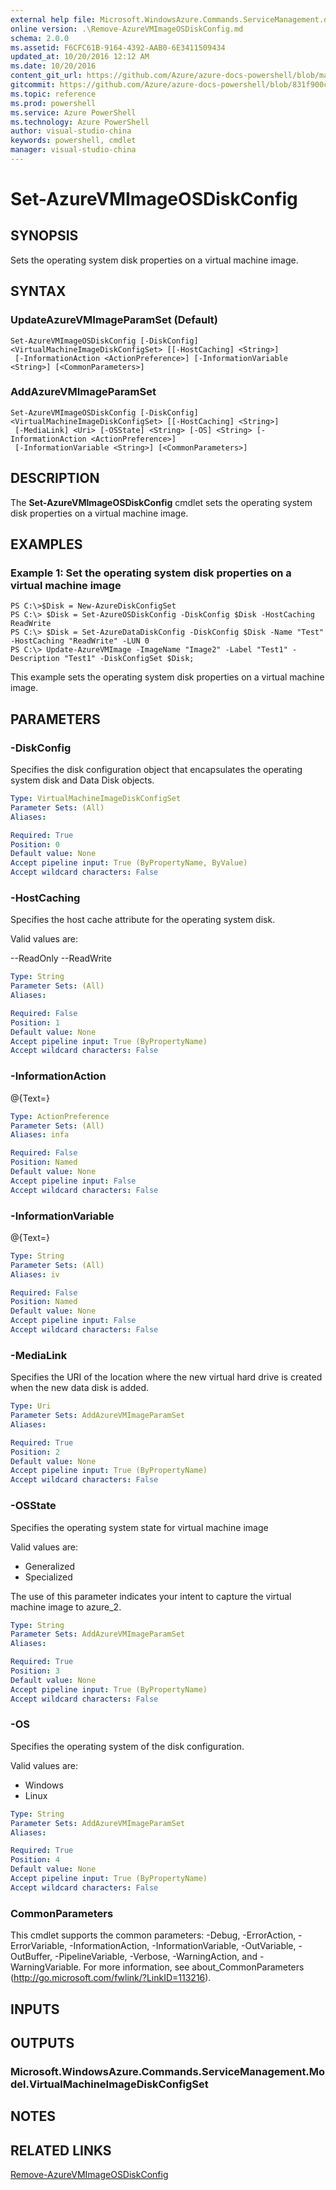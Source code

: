 ```yaml
---
external help file: Microsoft.WindowsAzure.Commands.ServiceManagement.dll-Help.xml
online version: .\Remove-AzureVMImageOSDiskConfig.md
schema: 2.0.0
ms.assetid: F6CFC61B-9164-4392-AAB0-6E3411509434
updated_at: 10/20/2016 12:12 AM
ms.date: 10/20/2016
content_git_url: https://github.com/Azure/azure-docs-powershell/blob/master/azureps-cmdlets-docs/ServiceManagement/Azure.Service/v1.6.1/Set-AzureVMImageOSDiskConfig.md
gitcommit: https://github.com/Azure/azure-docs-powershell/blob/831f900c1a4babea8fcc8817cfbc25252a1aa872/azureps-cmdlets-docs/ServiceManagement/Azure.Service/v1.6.1/Set-AzureVMImageOSDiskConfig.md
ms.topic: reference
ms.prod: powershell
ms.service: Azure PowerShell
ms.technology: Azure PowerShell
author: visual-studio-china
keywords: powershell, cmdlet
manager: visual-studio-china
---
```


# Set-AzureVMImageOSDiskConfig

## SYNOPSIS
Sets the operating system disk properties on a virtual machine image.

## SYNTAX

### UpdateAzureVMImageParamSet (Default)
```
Set-AzureVMImageOSDiskConfig [-DiskConfig] <VirtualMachineImageDiskConfigSet> [[-HostCaching] <String>]
 [-InformationAction <ActionPreference>] [-InformationVariable <String>] [<CommonParameters>]
```

### AddAzureVMImageParamSet
```
Set-AzureVMImageOSDiskConfig [-DiskConfig] <VirtualMachineImageDiskConfigSet> [[-HostCaching] <String>]
 [-MediaLink] <Uri> [-OSState] <String> [-OS] <String> [-InformationAction <ActionPreference>]
 [-InformationVariable <String>] [<CommonParameters>]
```

## DESCRIPTION
The **Set-AzureVMImageOSDiskConfig** cmdlet sets the operating system disk properties on a virtual machine image.

## EXAMPLES

### Example 1: Set the operating system disk properties on a virtual machine image
```
PS C:\>$Disk = New-AzureDiskConfigSet
PS C:\> $Disk = Set-AzureOSDiskConfig -DiskConfig $Disk -HostCaching ReadWrite
PS C:\> $Disk = Set-AzureDataDiskConfig -DiskConfig $Disk -Name "Test" -HostCaching "ReadWrite" -LUN 0
PS C:\> Update-AzureVMImage -ImageName "Image2" -Label "Test1" -Description "Test1" -DiskConfigSet $Disk;
```

This example sets the operating system disk properties on a virtual machine image.

## PARAMETERS

### -DiskConfig
Specifies the disk configuration object that encapsulates the operating system disk and Data Disk objects.

```yaml
Type: VirtualMachineImageDiskConfigSet
Parameter Sets: (All)
Aliases: 

Required: True
Position: 0
Default value: None
Accept pipeline input: True (ByPropertyName, ByValue)
Accept wildcard characters: False
```

### -HostCaching
Specifies the host cache attribute for the operating system disk.

Valid values are:

--ReadOnly
--ReadWrite

```yaml
Type: String
Parameter Sets: (All)
Aliases: 

Required: False
Position: 1
Default value: None
Accept pipeline input: True (ByPropertyName)
Accept wildcard characters: False
```

### -InformationAction
@{Text=}

```yaml
Type: ActionPreference
Parameter Sets: (All)
Aliases: infa

Required: False
Position: Named
Default value: None
Accept pipeline input: False
Accept wildcard characters: False
```

### -InformationVariable
@{Text=}

```yaml
Type: String
Parameter Sets: (All)
Aliases: iv

Required: False
Position: Named
Default value: None
Accept pipeline input: False
Accept wildcard characters: False
```

### -MediaLink
Specifies the URI of the location where the new virtual hard drive is created when the new data disk is added.

```yaml
Type: Uri
Parameter Sets: AddAzureVMImageParamSet
Aliases: 

Required: True
Position: 2
Default value: None
Accept pipeline input: True (ByPropertyName)
Accept wildcard characters: False
```

### -OSState
Specifies the operating system state for virtual machine image

Valid values are:

- Generalized
- Specialized

The use of this parameter indicates your intent to capture the virtual machine image to azure_2.

```yaml
Type: String
Parameter Sets: AddAzureVMImageParamSet
Aliases: 

Required: True
Position: 3
Default value: None
Accept pipeline input: True (ByPropertyName)
Accept wildcard characters: False
```

### -OS
Specifies the operating system of the disk configuration.

Valid values are:

- Windows
- Linux

```yaml
Type: String
Parameter Sets: AddAzureVMImageParamSet
Aliases: 

Required: True
Position: 4
Default value: None
Accept pipeline input: True (ByPropertyName)
Accept wildcard characters: False
```

### CommonParameters
This cmdlet supports the common parameters: -Debug, -ErrorAction, -ErrorVariable, -InformationAction, -InformationVariable, -OutVariable, -OutBuffer, -PipelineVariable, -Verbose, -WarningAction, and -WarningVariable. For more information, see about_CommonParameters (http://go.microsoft.com/fwlink/?LinkID=113216).

## INPUTS

## OUTPUTS

### Microsoft.WindowsAzure.Commands.ServiceManagement.Model.VirtualMachineImageDiskConfigSet

## NOTES

## RELATED LINKS

[Remove-AzureVMImageOSDiskConfig](.\Remove-AzureVMImageOSDiskConfig.md)



